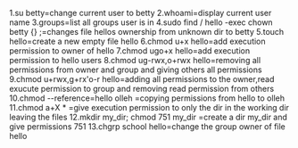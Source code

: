 1.su betty=change current user to betty
2.whoami=display current user name
3.groups=list  all groups user is in
4.sudo find / hello -exec chown betty {} \;=changes file hellos ownership from unknown dir to betty
5.touch hello=create a new empty file hello
6.chmod u+x hello=add execution permission to owner of hello
7.chmod ugo+x hello=add execution permission to hello users
8.chmod ug-rwx,o+rwx hello=removing all permissions from owner and group and giving others all permissions
9.chmod u+rwx,g+rx'o-r hello=adding all permissions to the owner,read exucute permission to group and removing read permission from others
10.chmod --reference=hello olleh =copying permissions from hello to olleh
11.chmod a+X * =give execution permission to only the dir in the working dir leaving the files
12.mkdir my_dir; chmod 751 my_dir =create a dir my_dir and give permissions 751
13.chgrp school hello=change the group owner of file hello 
